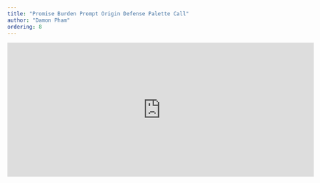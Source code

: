 ```yaml
---
title: "Promise Burden Prompt Origin Defense Palette Call"
author: "Damon Pham"
ordering: 8
---
```


<iframe style="border: 0; width: 700px; height: 307px;" src="https://bandcamp.com/EmbeddedPlayer/album=1083515871/size=large/bgcol=ffffff/linkcol=0687f5/artwork=small/transparent=true/" seamless><a href="https://especially.bandcamp.com/album/promise-burden-prompt-origin-defense-palette-call">Promise Burden Prompt Origin Defense Palette Call by Especially</a></iframe>
